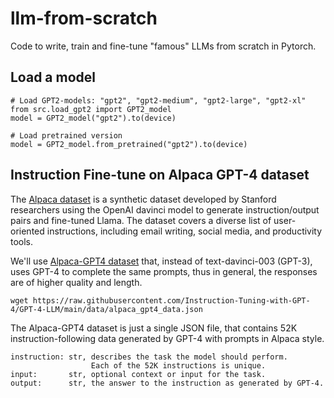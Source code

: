# llm-from-scratch
Code to write, train and fine-tune "famous" LLMs from scratch in Pytorch.

## Load a model
```
# Load GPT2-models: "gpt2", "gpt2-medium", "gpt2-large", "gpt2-xl"
from src.load_gpt2 import GPT2_model
model = GPT2_model("gpt2").to(device)

# Load pretrained version
model = GPT2_model.from_pretrained("gpt2").to(device)
```

## Instruction Fine-tune on Alpaca GPT-4 dataset
The [Alpaca dataset](https://github.com/tatsu-lab/stanford_alpaca/tree/main) is a synthetic dataset developed by Stanford researchers using the OpenAI davinci model to generate instruction/output pairs and fine-tuned Llama. The dataset covers a diverse list of user-oriented instructions, including email writing, social media, and productivity tools.

We'll use [Alpaca-GPT4 dataset](https://github.com/Instruction-Tuning-with-GPT-4/GPT-4-LLM) that, instead of text-davinci-003 (GPT-3), uses GPT-4 to complete the same prompts, thus in general, the responses are of higher quality and length. 
```
wget https://raw.githubusercontent.com/Instruction-Tuning-with-GPT-4/GPT-4-LLM/main/data/alpaca_gpt4_data.json
```

The Alpaca-GPT4 dataset is just a single JSON file, that contains 52K instruction-following data generated by GPT-4 with prompts in Alpaca style.
 
```
instruction: str, describes the task the model should perform. 
                  Each of the 52K instructions is unique.
input:       str, optional context or input for the task.
output:      str, the answer to the instruction as generated by GPT-4.
```


